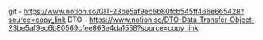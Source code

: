 git - https://www.notion.so/GIT-23be5af9ec6b80fcb545ff466e665428?source=copy_link
DTO - https://www.notion.so/DTO-Data-Transfer-Object-23be5af9ec6b80569cfee863e4da1558?source=copy_link
